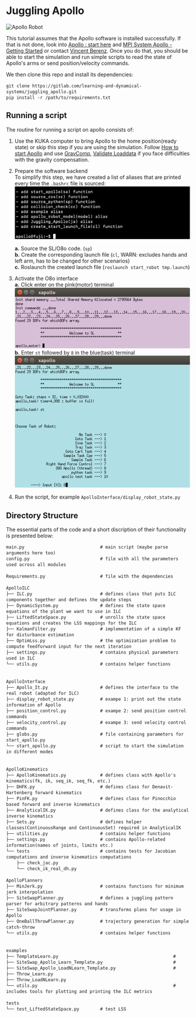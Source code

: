 
# Juggling Apollo


![Apollo Robot](https://am.is.mpg.de/uploads/ckeditor/pictures/80/content_Apollo2__1600x1067_.jpg)


This tutorial assumes that the Apollo software is installed successfully.
If that is not done, look into [Apollo : start here](https://atlas.is.localnet/confluence/display/AMDW/Apollo+%3A+start+here) and [MPI System Apollo - Getting Started](https://atlas.is.localnet/confluence/display/AMDW/MPI+System+Apollo+-+Getting+Started) or contact [Vincent Berenz](https://ei.is.mpg.de/person/vberenz).
Once you do that, you should be able to start the simulation and run simple scripts to read the state of Apollo's arms or send position/velocity commands.

We then clone this repo and install its dependencies:
```
git clone https://gitlab.com/learning-and-dynamical-systems/juggling_apollo.git
pip install -r /path/to/requirements.txt
```

## Running a script
The routine for running a script on apollo consists of:
1. Use the KUKA computer to bring Apollo to the home position(ready state) or skip this step if you are using the simulation. Follow [How to start Apollo](https://atlas.is.localnet/confluence/pages/viewpage.action?spaceKey=AMDW&title=How+to+start+Apollo+and+control+it+from+SL) and use [GravComp](https://atlas.is.localnet/confluence/pages/viewpage.action?spaceKey=AMDW&title=GravComp+Mode+illigal+state), [Validate Loaddata](https://atlas.is.localnet/confluence/pages/viewpage.action?spaceKey=AMDW&title=Validate+Loaddata+%24TORQUE_AXIS_EST+limit+exceeded) if you face difficulties with the gravity compensation.

2. Prepare the software backend  
   To simplify this step, we have created a list of aliases that are printed every time the ```.bashrc``` file is sourced:  
   ![aliases](Readme.assets/aliases.png)  
   
   **a.**  Source the SL/O8o code. (```sp```)  
   **b.**  Create the corresponding launch file  (```cl```, WARN: excludes hands and left arm, has to be changed for other scenarios)  
   **c.**  Roslaunch the created launch file  (```roslaunch start_robot tmp.launch```)


4. Activate the O8o interface  
   **a.** Click enter on the pink(motor) terminal  
   ![pink_terminal](Readme.assets/pink_terminal.png)  
   **b.** Enter ```st``` followed by ```8``` in the blue(task) terminal  
   ![blue_terminal](Readme.assets/blue_terminal.png)
5. Run the script, for example ```ApolloInterface/display_robot_state.py```



## Directory Structure
The essential parts of the code and a short discription of their functionality is presented below:

```
main.py                             # main script (maybe parse arguments here too)
config.py                           # file with all the parameters used across all modules

Requirements.py                     # file with the dependencies

ApolloILC
├── ILC.py                          # defines class that puts ILC components together and defines the update steps
├── DynamicSystem.py                # defines the state space equations of the plant we want to use in ILC
├── LiftedStateSpace.py             # unrolls the state space equations and creates the LSS mappings for the ILC
├── KalmanFilter.py                 # implementation of a simple KF for disturbance estimation
├── OptimLss.py                     # the optimization problem to compute feedforward input for the next iteration
├── settings.py                     # contains physical parameters used in ILC
└── utils.py                        # contains helper functions


ApolloInterface
├── Apollo_It.py                    # defines the interface to the real robot (adapted for ILC)
├── display_robot_state.py          # exampe 1: print out the state information of Apollo
├── position_control.py             # exampe 2: send position control commands
├── velocity_control.py             # exampe 3: send velocity control commands
├── globs.py                        # file containing parameters for start_apollo.py
└── start_apollo.py                 # script to start the simulation in different modes


ApolloKinematics
├── ApolloKinematics.py             # defines class with Apollo's kinematics(fk, ik, seq_ik, seq_fk, etc.)
├── DHFK.py                         # defines class for Denavit-Hartenberg forward kinematics
├── PinFK.py                        # defines class for Pinocchio based forward and inverse kinematics
├── AnalyticalIK.py                 # defines class for the analytical inverse kinematics
├── Sets.py                         # defines helper classes(ContinuousRange and ContinuousSet) required in AnalyticalIK
├── utilities.py                    # contains helper functions
├── settings.py                     # contains Apollo-related information(names of joints, limits etc.)
└── tests                           # contains tests for Jacobian computations and inverse kinematics computations
    ├── check_jac.py
    └── check_ik_real_dh.py

ApolloPlanners
├── MinJerk.py                      # contains functions for minimum jerk interpolation
├── SiteSwapPlanner.py              # defines a juggling pattern parser for arbitrary patterns and hands
├── SiteSwapJointPlanner.py         # transforms plans for usage in Apollo
├── OneBallThrowPlanner.py          # trajectory generation for simple catch-throw
└── utils.py                        # contains helper functions


examples
├── TemplateLearn.py                                            # 
├── SiteSwap_Apollo_Learn_Template.py                           # 
├── SiteSwap_Apollo_LoadNLearn_Template.py                      # 
├── Throw_Learn.py
├── Throw_LoadNLearn.py
└── utils.py                                                    # includes tools for plotting and printing the ILC metrics

tests
└── test_LiftedStateSpace.py        # test LSS
```
